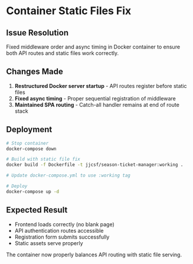 # Container Static Files Fix

## Issue Resolution
Fixed middleware order and async timing in Docker container to ensure both API routes and static files work correctly.

## Changes Made
1. **Restructured Docker server startup** - API routes register before static files
2. **Fixed async timing** - Proper sequential registration of middleware
3. **Maintained SPA routing** - Catch-all handler remains at end of route stack

## Deployment
```bash
# Stop container
docker-compose down

# Build with static file fix
docker build -f Dockerfile -t jjcsf/season-ticket-manager:working .

# Update docker-compose.yml to use :working tag

# Deploy
docker-compose up -d
```

## Expected Result
- Frontend loads correctly (no blank page)
- API authentication routes accessible
- Registration form submits successfully
- Static assets serve properly

The container now properly balances API routing with static file serving.